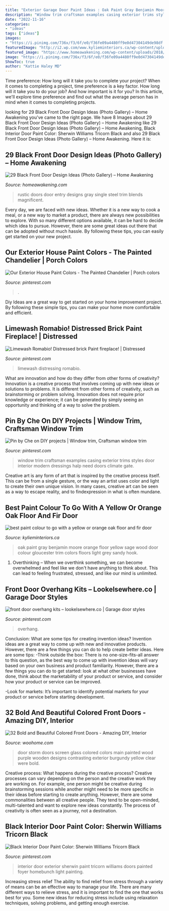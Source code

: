 ```yaml
---
title: "Exterior Garage Door Paint Ideas : Oak Paint Gray Benjamin Moore Orange Floor Yellow Sage Wood Door Colour Gloucester Trim Colors Floors Light Grey Sandy Hook"
description: "Window trim craftsman examples casing exterior trims styles door interior modern dressings halp need doors climate gate"
date: "2022-11-16"
categories:
- "ideas"
tags: ["ideas"]
images:
- "https://i.pinimg.com/736x/f3/6f/e0/f36fe09a4480ff9e0d47304149de98df.jpg"
featuredImage: "http://i2.wp.com/www.kylieminteriors.ca/wp-content/uploads/2014/09/best-paint-colour-to-go-with-a-yellow-or-orange-oak-floor-and-fir-door-using-benjamin-moore-sandy-hook-gray-or-gloucester-sage.jpg?fit=682%2C1024"
featured_image: "https://www.homeawakening.com/wp-content/uploads/2018/05/18.-Rustic-Blends.jpg"
image: "https://i.pinimg.com/736x/f3/6f/e0/f36fe09a4480ff9e0d47304149de98df.jpg"
ShowToc: true
author: "Kattie Haley MD"
---
```



Time preference: How long will it take you to complete your project?
When it comes to completing a project, time preference is a key factor. How long will it take you to do your job? And how important is it for you? In this article, we'll explore time preference and find out what the average person has in mind when it comes to completing projects.

	

		
looking for 29 Black Front Door Design Ideas (Photo Gallery) – Home Awakening you've came to the right page. We have 8 Images about 29 Black Front Door Design Ideas (Photo Gallery) – Home Awakening like 29 Black Front Door Design Ideas (Photo Gallery) – Home Awakening, Black Interior Door Paint Color: Sherwin Williams Tricorn Black and also 29 Black Front Door Design Ideas (Photo Gallery) – Home Awakening. Here it is:
		
    
## 29 Black Front Door Design Ideas (Photo Gallery) – Home Awakening

<img loading=lazy src="https://www.homeawakening.com/wp-content/uploads/2018/05/18.-Rustic-Blends.jpg" onerror="this.onerror=null;this.src='https://tse4.mm.bing.net/th?id=OIP.EmulcfES5cldH74GTUeaawHaMQ&amp;pid=15.1';" alt="29 Black Front Door Design Ideas (Photo Gallery) – Home Awakening">

_Source: homeawakening.com_

>rustic doors door entry designs gray single steel trim blends magnificent. 

	

Every day, we are faced with new ideas. Whether it is a new way to cook a meal, or a new way to market a product, there are always new possibilities to explore. With so many different options available, it can be hard to decide which idea to pursue. However, there are some great ideas out there that can be adopted without much hassle. By following these tips, you can easily get started on your new project.

    
## Our Exterior House Paint Colors - The Painted Chandelier | Porch Colors

<img loading=lazy src="https://i.pinimg.com/736x/4b/d8/3e/4bd83e93d617bd34706ae33942a5fd48.jpg" onerror="this.onerror=null;this.src='https://tse4.mm.bing.net/th?id=OIP.z5U8vDVI65O5rNOunnDbSAHaLH&amp;pid=15.1';" alt="Our Exterior House Paint Colors - The Painted Chandelier | Porch colors">

_Source: pinterest.com_

>. 

	

Diy Ideas are a great way to get started on your home improvement project. By following these simple tips, you can make your home more comfortable and efficient.

    
## Limewash Romabio! Distressed Brick Paint Fireplace! | Distressed

<img loading=lazy src="https://i.pinimg.com/736x/70/a6/c0/70a6c081971c7b4567f87779a826b5c4.jpg" onerror="this.onerror=null;this.src='https://tse2.mm.bing.net/th?id=OIP.YRtGMaD4ixqKp3f_Jo-U2wHaJ3&amp;pid=15.1';" alt="Limewash Romabio! Distressed brick Paint fireplace! | Distressed">

_Source: pinterest.com_

>limewash distressing romabio. 

	

What are innovation and how do they differ from other forms of creativity?
Innovation is a creative process that involves coming up with new ideas or solutions to problems. It is different from other forms of creativity, such as brainstorming or problem solving. Innovation does not require prior knowledge or experience; it can be generated by simply seeing an opportunity and thinking of a way to solve the problem.

    
## Pin By Che On DIY Projects | Window Trim, Craftsman Window Trim

<img loading=lazy src="https://i.pinimg.com/736x/0a/df/72/0adf72e6c4f7bb3f486a2fd26227f8af--window-casing-window-trims.jpg" onerror="this.onerror=null;this.src='https://tse2.mm.bing.net/th?id=OIP.hI8HK-6bJ52q00_c2M7cLAHaJ5&amp;pid=15.1';" alt="Pin by Che on DIY projects | Window trim, Craftsman window trim">

_Source: pinterest.com_

>window trim craftsman examples casing exterior trims styles door interior modern dressings halp need doors climate gate. 

	

Creative art is any form of art that is inspired by the creative process itself. This can be from a single gesture, or the way an artist uses color and light to create their own unique vision. In many cases, creative art can be seen as a way to escape reality, and to findexpression in what is often mundane.

    
## Best Paint Colour To Go With A Yellow Or Orange Oak Floor And Fir Door

<img loading=lazy src="http://i2.wp.com/www.kylieminteriors.ca/wp-content/uploads/2014/09/best-paint-colour-to-go-with-a-yellow-or-orange-oak-floor-and-fir-door-using-benjamin-moore-sandy-hook-gray-or-gloucester-sage.jpg?fit=682%2C1024" onerror="this.onerror=null;this.src='https://tse2.mm.bing.net/th?id=OIP.qMcf-18ObSX1uYl1pKkU4AHaLH&amp;pid=15.1';" alt="best paint colour to go with a yellow or orange oak floor and fir door">

_Source: kylieminteriors.ca_

>oak paint gray benjamin moore orange floor yellow sage wood door colour gloucester trim colors floors light grey sandy hook. 

	

1) Overthinking – When we overthink something, we can become overwhelmed and feel like we don't have anything to think about. This can lead to feeling frustrated, stressed, and like our mind is unlimited.

    
## Front Door Overhang Kits – Lookelsewhere.co | Garage Door Styles

<img loading=lazy src="https://i.pinimg.com/736x/86/a0/84/86a0845c2bf44d16448cc21756b32796.jpg" onerror="this.onerror=null;this.src='https://tse1.mm.bing.net/th?id=OIP.PIdO3F0FfgtdoXW8Sn77mQHaJ4&amp;pid=15.1';" alt="front door overhang kits – lookelsewhere.co | Garage door styles">

_Source: pinterest.com_

>overhang. 

	

Conclusion: What are some tips for creating invention ideas?
Invention ideas are a great way to come up with new and innovative products. However, there are a few things you can do to help create better ideas. Here are some tips:
-Think outside the box: There is no one-size-fits-all answer to this question, as the best way to come up with invention ideas will vary based on your own business and product familiarity. However, there are a few things you can do to get started: look at what other businesses have done, think about the marketability of your product or service, and consider how your product or service can be improved.

-Look for markets: It’s important to identify potential markets for your product or service before starting development.

    
## 32 Bold And Beautiful Colored Front Doors - Amazing DIY, Interior

<img loading=lazy src="https://www.woohome.com/wp-content/uploads/2016/01/colored-front-door-27.jpg" onerror="this.onerror=null;this.src='https://tse2.mm.bing.net/th?id=OIP._F9bznKqASJSsGfweB1GVgHaLO&amp;pid=15.1';" alt="32 Bold and Beautiful Colored Front Doors - Amazing DIY, Interior">

_Source: woohome.com_

>door storm doors screen glass colored colors main painted wood purple wooden designs contrasting exterior burgundy yellow clear were bold. 

	

Creative process: What happens during the creative process?
Creative processes can vary depending on the person and the creative work they are working on. For example, one person might be creative during brainstorming sessions while another might need to be more specific in their ideas before starting to create anything. However, there are some commonalities between all creative people. They tend to be open-minded, multi-talented and want to explore new ideas constantly. The process of creativity is often seen as a journey, not a destination.

    
## Black Interior Door Paint Color: Sherwin Williams Tricorn Black

<img loading=lazy src="https://i.pinimg.com/736x/f3/6f/e0/f36fe09a4480ff9e0d47304149de98df.jpg" onerror="this.onerror=null;this.src='https://tse4.mm.bing.net/th?id=OIP.mpcguvM0fNcBvdwzXBEEMgHaLH&amp;pid=15.1';" alt="Black Interior Door Paint Color: Sherwin Williams Tricorn Black">

_Source: pinterest.com_

>interior door exterior sherwin paint tricorn williams doors painted foyer homebunch light painting. 

	

Increasing stress relief
The ability to find relief from stress through a variety of means can be an effective way to manage your life. There are many different ways to relieve stress, and it is important to find the one that works best for you. Some new ideas for reducing stress include using relaxation techniques, solving problems, and getting enough exercise.

